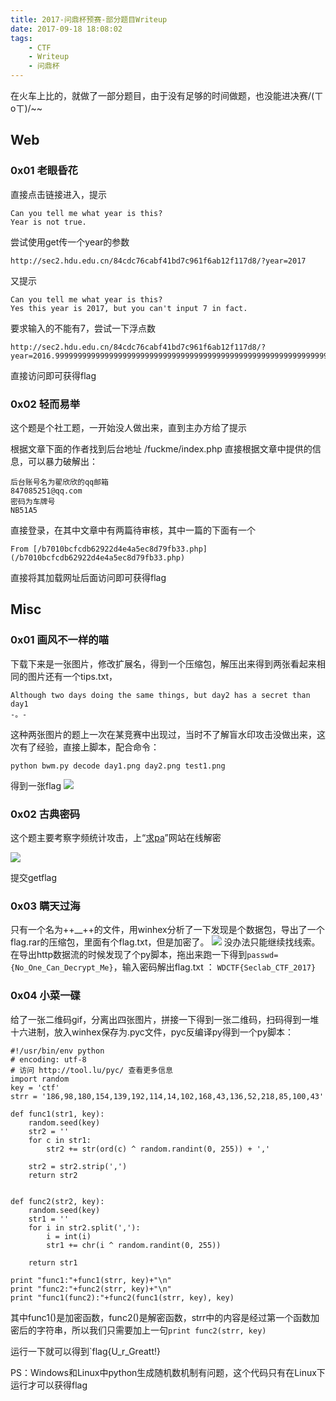 ```yaml
---
title: 2017-问鼎杯预赛-部分题目Writeup
date: 2017-09-18 18:08:02
tags:
	- CTF
	- Writeup
	- 问鼎杯
---
```


在火车上比的，就做了一部分题目，由于没有足够的时间做题，也没能进决赛/(ㄒoㄒ)/~~
<!-- more -->
## Web
### 0x01 老眼昏花
	
直接点击链接进入，提示

	Can you tell me what year is this? 
	Year is not true.

尝试使用get传一个year的参数

	http://sec2.hdu.edu.cn/84cdc76cabf41bd7c961f6ab12f117d8/?year=2017
又提示

	Can you tell me what year is this? 
	Yes this year is 2017, but you can't input 7 in fact.
要求输入的不能有7，尝试一下浮点数

	http://sec2.hdu.edu.cn/84cdc76cabf41bd7c961f6ab12f117d8/?year=2016.999999999999999999999999999999999999999999999999999999999999999

直接访问即可获得flag

### 0x02 轻而易举

这个题是个社工题，一开始没人做出来，直到主办方给了提示

根据文章下面的作者找到后台地址
/fuckme/index.php
直接根据文章中提供的信息，可以暴力破解出：

	后台账号名为翟欣欣的qq邮箱
	847085251@qq.com
	密码为车牌号
	NB51A5
	
直接登录，在其中文章中有两篇待审核，其中一篇的下面有一个

	From [/b7010bcfcdb62922d4e4a5ec8d79fb33.php](/b7010bcfcdb62922d4e4a5ec8d79fb33.php)
直接将其加载网址后面访问即可获得flag

## Misc
### 0x01 画风不一样的喵
下载下来是一张图片，修改扩展名，得到一个压缩包，解压出来得到两张看起来相同的图片还有一个tips.txt，

	Although two days doing the same things, but day2 has a secret than day1
	-。-
这种两张图片的题上一次在某竞赛中出现过，当时不了解盲水印攻击没做出来，这次有了经验，直接上脚本，配合命令：

	python bwm.py decode day1.png day2.png test1.png

得到一张flag
![](https://image.mengsec.com/test1.png)

### 0x02 古典密码
这个题主要考察字频统计攻击，上“[求pa](https://quipqiup.com/)”网站在线解密

![](https://image.mengsec.com/QQ%E6%88%AA%E5%9B%BE20170916201404.png)

提交getflag
### 0x03 瞒天过海
只有一个名为++__++的文件，用winhex分析了一下发现是个数据包，导出了一个flag.rar的压缩包，里面有个flag.txt，但是加密了。
![](https://image.mengsec.com/QQ%E6%88%AA%E5%9B%BE20170916174625.png)
没办法只能继续找线索。在导出http数据流的时候发现了个py脚本，拖出来跑一下得到`passwd={No_One_Can_Decrypt_Me}`，输入密码解出flag.txt ： `WDCTF{Seclab_CTF_2017}`

### 0x04 小菜一碟
给了一张二维码gif，分离出四张图片，拼接一下得到一张二维码，扫码得到一堆十六进制，放入winhex保存为.pyc文件，pyc反编译py得到一个py脚本：

	#!/usr/bin/env python
	# encoding: utf-8
	# 访问 http://tool.lu/pyc/ 查看更多信息
	import random
	key = 'ctf'
	strr = '186,98,180,154,139,192,114,14,102,168,43,136,52,218,85,100,43'
	
	def func1(str1, key):
	    random.seed(key)
	    str2 = ''
	    for c in str1:
	        str2 += str(ord(c) ^ random.randint(0, 255)) + ','
	    
	    str2 = str2.strip(',')
	    return str2
	
	
	def func2(str2, key):
	    random.seed(key)
	    str1 = ''
	    for i in str2.split(','):
	        i = int(i)
	        str1 += chr(i ^ random.randint(0, 255))
	    
	    return str1
	
	print "func1:"+func1(strr, key)+"\n"
	print "func2:"+func2(strr, key)+"\n"
	print "func1(func2):"+func2(func1(strr, key), key)

其中func1()是加密函数，func2()是解密函数，strr中的内容是经过第一个函数加密后的字符串，所以我们只需要加上一句`print func2(strr, key)`

运行一下就可以得到`flag{U_r_Greatt!}

PS：Windows和Linux中python生成随机数机制有问题，这个代码只有在Linux下运行才可以获得flag